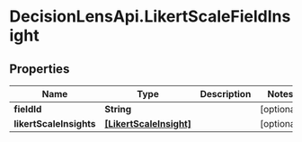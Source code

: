 # DecisionLensApi.LikertScaleFieldInsight

## Properties
Name | Type | Description | Notes
------------ | ------------- | ------------- | -------------
**fieldId** | **String** |  | [optional] 
**likertScaleInsights** | [**[LikertScaleInsight]**](LikertScaleInsight.md) |  | [optional] 


